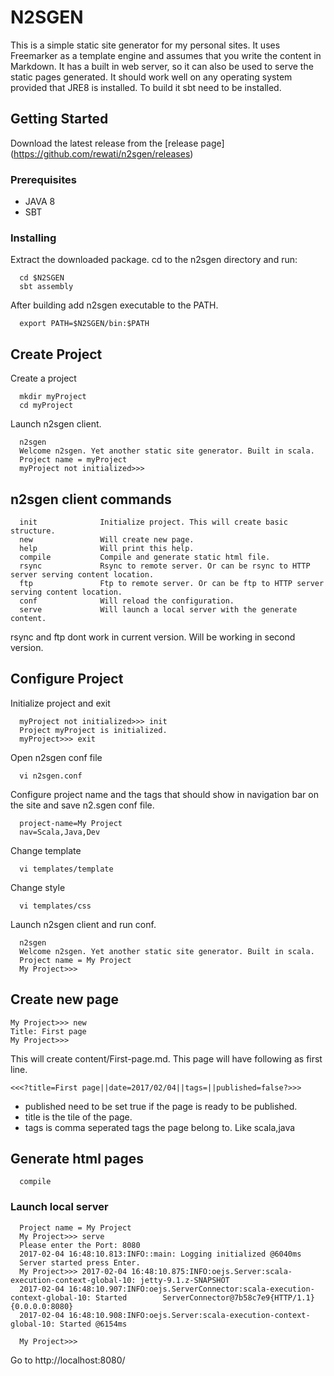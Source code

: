 # N2SGEN

This is a simple static site generator for my personal sites. It uses Freemarker as a template engine and assumes that you write the content in Markdown. It has a built in web server, so it can also be used to serve the static pages generated. It should work well on any operating system provided that JRE8 is installed. To build it sbt need to be installed.

## Getting Started

Download the latest release from the [release page] (https://github.com/rewati/n2sgen/releases)

### Prerequisites

  - JAVA 8
  - SBT

### Installing

Extract the downloaded package. cd to the n2sgen directory and run: 

```
  cd $N2SGEN
  sbt assembly
```

After building add n2sgen executable to the PATH.

```
  export PATH=$N2SGEN/bin:$PATH
```

## Create Project

  Create a project
  
  ```
    mkdir myProject
    cd myProject
  ```
  Launch n2sgen client.
  
  ```
    n2sgen
    Welcome n2sgen. Yet another static site generator. Built in scala.
    Project name = myProject
    myProject not initialized>>>
  ```
  
## n2sgen client commands 


```
  init              Initialize project. This will create basic structure.
  new               Will create new page.
  help              Will print this help.
  compile           Compile and generate static html file.
  rsync             Rsync to remote server. Or can be rsync to HTTP server serving content location.
  ftp               Ftp to remote server. Or can be ftp to HTTP server serving content location.
  conf              Will reload the configuration.
  serve             Will launch a local server with the generate content.
```

rsync and ftp dont work in current version. Will be working in second version.

## Configure Project
  
  Initialize project and exit
  
  ```
    myProject not initialized>>> init
    Project myProject is initialized.
    myProject>>> exit
  ```
  
  Open n2sgen conf file
  
  ```
    vi n2sgen.conf
  ```
  
  Configure project name and the tags that should show in navigation bar on the site and save n2.sgen conf file.
  
  ```
    project-name=My Project
    nav=Scala,Java,Dev
  ```
  Change template
  
  ```
    vi templates/template
  ```
  Change style
  
  ```
    vi templates/css
  ```
  Launch n2sgen client and run conf.
  
  ```
    n2sgen
    Welcome n2sgen. Yet another static site generator. Built in scala.
    Project name = My Project
    My Project>>>
  ```
  
## Create new page


  ```
  My Project>>> new
  Title: First page
  My Project>>>
  ```
  This will create content/First-page.md. This page will have following as first line.
  
  
  ```
  <<<?title=First page||date=2017/02/04||tags=||published=false?>>>
  ```
  - published need to be set true if the page is ready to be published.
  - title is the tile of the page.
  - tags is comma seperated tags the page belong to. Like scala,java
  
## Generate html pages

```
  compile
```

### Launch local server

```
  Project name = My Project
  My Project>>> serve
  Please enter the Port: 8080
  2017-02-04 16:48:10.813:INFO::main: Logging initialized @6040ms
  Server started press Enter.
  My Project>>> 2017-02-04 16:48:10.875:INFO:oejs.Server:scala-execution-context-global-10: jetty-9.1.z-SNAPSHOT
  2017-02-04 16:48:10.907:INFO:oejs.ServerConnector:scala-execution-context-global-10: Started        ServerConnector@7b58c7e9{HTTP/1.1}{0.0.0.0:8080}
  2017-02-04 16:48:10.908:INFO:oejs.Server:scala-execution-context-global-10: Started @6154ms

  My Project>>>
```

  Go to http://localhost:8080/ 
  





